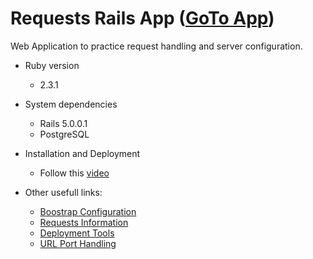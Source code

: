 # Requests Rails App ([GoTo App]( http://ec2-52-39-162-81.us-west-2.compute.amazonaws.com:3003))
  Web Application to practice request handling and server configuration.


* Ruby version
  * 2.3.1

* System dependencies
  * Rails 5.0.0.1
  * PostgreSQL

* Installation and Deployment
  * Follow this [video](https://www.youtube.com/watch?v=jFBbcleSPoY)

* Other usefull links:
  * [Boostrap Configuration](https://launchschool.com/blog/integrating-rails-and-bootstrap-part-1/)
  * [Requests Information](https://techoctave.com/c7/posts/25-rails-request-environment-variables)
  * [Deployment Tools](https://www.sitepoint.com/deploy-your-rails-app-to-aws/)
  * [URL Port Handling](https://www.digitalocean.com/community/tutorials/how-to-deploy-a-rails-app-with-unicorn-and-nginx-on-ubuntu-14-04)

